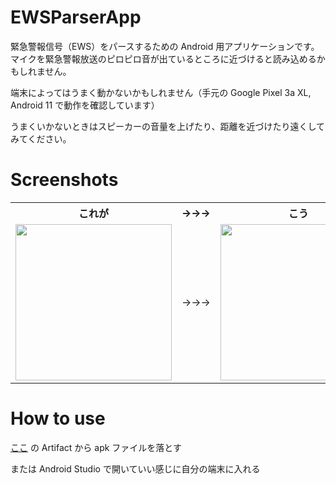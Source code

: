 # EWSParserApp
 緊急警報信号（EWS）をパースするための Android 用アプリケーションです。マイクを緊急警報放送のピロピロ音が出ているところに近づけると読み込めるかもしれません。

 端末によってはうまく動かないかもしれません（手元の Google Pixel 3a XL, Android 11 で動作を確認しています）

 うまくいかないときはスピーカーの音量を上げたり、距離を近づけたり遠くしてみてください。

# Screenshots

<table>
<tr>
<th>これが</th>
<th>→→→</th>
<th>こう</th>
</tr>
<tr>
<td><img src="https://user-images.githubusercontent.com/30387586/109414936-2d5fc200-79f9-11eb-8d85-c96ac33d5bd2.png" width="250px"></td>
<td>→→→</td>
<td><img src="https://user-images.githubusercontent.com/30387586/109414933-2c2e9500-79f9-11eb-986e-31b4a3ce7af0.png" width="250px"></td>
</table>

# How to use

[ここ](https://github.com/private-yusuke/EWSParserApp/actions) の Artifact から apk ファイルを落とす

または Android Studio で開いていい感じに自分の端末に入れる